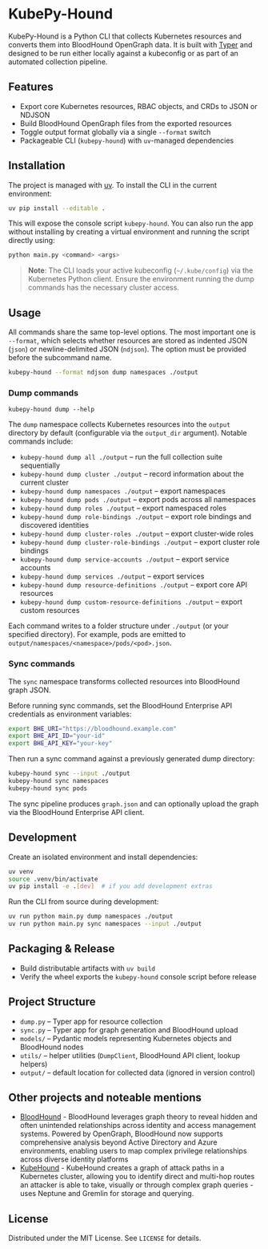 # KubePy-Hound

KubePy-Hound is a Python CLI that collects Kubernetes resources and converts them into
BloodHound OpenGraph data. It is built with [Typer](https://typer.tiangolo.com/) and designed to
be run either locally against a kubeconfig or as part of an automated collection pipeline.

## Features

- Export core Kubernetes resources, RBAC objects, and CRDs to JSON or NDJSON
- Build BloodHound OpenGraph files from the exported resources
- Toggle output format globally via a single `--format` switch
- Packageable CLI (`kubepy-hound`) with `uv`-managed dependencies

## Installation

The project is managed with [uv](https://github.com/astral-sh/uv). To install the CLI in the
current environment:

```bash
uv pip install --editable .
```

This will expose the console script `kubepy-hound`. You can also run the app without
installing by creating a virtual environment and running the script directly using:

```bash
python main.py <command> <args>
```

> **Note**: The CLI loads your active kubeconfig (`~/.kube/config`) via the Kubernetes Python
> client. Ensure the environment running the dump commands has the necessary cluster access.

## Usage

All commands share the same top-level options. The most important one is `--format`, which
selects whether resources are stored as indented JSON (`json`) or newline-delimited JSON
(`ndjson`). The option must be provided before the subcommand name.

```bash
kubepy-hound --format ndjson dump namespaces ./output
```

### Dump commands

```
kubepy-hound dump --help
```

The `dump` namespace collects Kubernetes resources into the `output` directory by default
(configurable via the `output_dir` argument). Notable commands include:

- `kubepy-hound dump all ./output` – run the full collection suite sequentially
- `kubepy-hound dump cluster ./output` – record information about the current cluster
- `kubepy-hound dump namespaces ./output` – export namespaces
- `kubepy-hound dump pods ./output` – export pods across all namespaces
- `kubepy-hound dump roles ./output` – export namespaced roles
- `kubepy-hound dump role-bindings ./output` – export role bindings and discovered identities
- `kubepy-hound dump cluster-roles ./output` – export cluster-wide roles
- `kubepy-hound dump cluster-role-bindings ./output` – export cluster role bindings
- `kubepy-hound dump service-accounts ./output` – export service accounts
- `kubepy-hound dump services ./output` – export services
- `kubepy-hound dump resource-definitions ./output` – export core API resources
- `kubepy-hound dump custom-resource-definitions ./output` – export custom resources

Each command writes to a folder structure under `./output` (or your specified directory). For
example, pods are emitted to `output/namespaces/<namespace>/pods/<pod>.json`.

### Sync commands

The `sync` namespace transforms collected resources into BloodHound graph JSON.

Before running sync commands, set the BloodHound Enterprise API credentials as environment
variables:

```bash
export BHE_URI="https://bloodhound.example.com"
export BHE_API_ID="your-id"
export BHE_API_KEY="your-key"
```

Then run a sync command against a previously generated dump directory:

```bash
kubepy-hound sync --input ./output
kubepy-hound sync namespaces
kubepy-hound sync pods
```

The sync pipeline produces `graph.json` and can optionally upload the graph via the
BloodHound Enterprise API client.

## Development

Create an isolated environment and install dependencies:

```bash
uv venv
source .venv/bin/activate
uv pip install -e .[dev]  # if you add development extras
```

Run the CLI from source during development:

```bash
uv run python main.py dump namespaces ./output
uv run python main.py sync namespaces --input ./output
```

## Packaging & Release

- Build distributable artifacts with `uv build`
- Verify the wheel exports the `kubepy-hound` console script before release

## Project Structure

- `dump.py` – Typer app for resource collection
- `sync.py` – Typer app for graph generation and BloodHound upload
- `models/` – Pydantic models representing Kubernetes objects and BloodHound nodes
- `utils/` – helper utilities (`DumpClient`, BloodHound API client, lookup helpers)
- `output/` – default location for collected data (ignored in version control)


## Other projects and noteable mentions

- [BloodHound](https://github.com/SpecterOps/BloodHound) - BloodHound leverages graph theory to reveal hidden and often unintended relationships across identity and access management systems. Powered by OpenGraph, BloodHound now supports comprehensive analysis beyond Active Directory and Azure environments, enabling users to map complex privilege relationships across diverse identity platforms
- [KubeHound](https://kubehound.io/) - KubeHound creates a graph of attack paths in a Kubernetes cluster, allowing you to identify direct and multi-hop routes an attacker is able to take, visually or through complex graph queries - uses Neptune and Gremlin for storage and querying.

## License

Distributed under the MIT License. See `LICENSE` for details.
